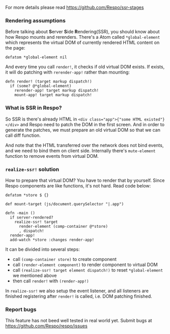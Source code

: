 For more details please read <https://github.com/Respo/ssr-stages>

### Rendering assumptions

Before talking about **S**erver **S**ide **R**endering(SSR), you should know about how Respo mounts and rerenders. There's a Atom called `*global-element` which represents the virtual DOM of currently rendered HTML content on the page:

```cirru
defatom *global-element nil
```

And every time you call `render!`, it checks if old virtual DOM exists. If exists, it will do patching with `rerender-app!` rather than mounting:

```
defn render! (target markup dispatch!)
  if (some? @*global-element)
    rerender-app! target markup dispatch!
    mount-app! target markup dispatch!
```

### What is SSR in Respo?

So SSR is there's already HTML in `<div class="app">{"some HTML existed"}</div>` and Respo need to patch the DOM in the first screen. And in order to generate the patches, we must prepare an old virtual DOM so that we can call diff function.

And note that the HTML transferred over the network does not bind events, and we need to bind them on client side. Internally there's `mute-element` function to remove events from virtual DOM.

### `realize-ssr!` solution

How to prepare that virtual DOM? You have to render that by yourself. Since Respo components are like functions, it's not hard. Read code below:

```cirru
defatom *store $ {}

def mount-target (js/document.querySelector "|.app")

defn -main ()
  if server-rendered?
    realize-ssr! target
      render-element (comp-container @*store)
      , dispatch!
  render-app!
  add-watch *store :changes render-app!
```

It can be divided into several steps:

- call `(comp-container store)` to create component
- call `(render-element component)` to render component to virtual DOM
- call `(realize-ssr! target element dispatch!)` to reset `*global-element` we mentioned above
- then call `render!` with `(render-app!)`

In `realize-ssr!` we also setup the event listener, and all listeners are finished registering after `render!` is called, i.e. DOM patching finished.

### Report bugs

This feature has not beed well tested in real world yet. Submit bugs at https://github.com/Respo/respo/issues
